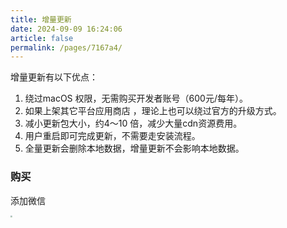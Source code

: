 ```yaml
---
title: 增量更新
date: 2024-09-09 16:24:06
article: false
permalink: /pages/7167a4/
---
```


增量更新有以下优点：

1. 绕过macOS 权限，无需购买开发者账号（600元/每年）。
2. 如果上架其它平台应用商店 ，理论上也可以绕过官方的升级方式。
3. 减小更新包大小，约4～10 倍，减少大量cdn资源费用。
4. 用户重启即可完成更新，不需要走安装流程。
5. 全量更新会删除本地数据，增量更新不会影响本地数据。

### 购买

添加微信

<img style="zoom:20%;" src="https://img01.kaka996.com/ee/wx-1.jpg" >